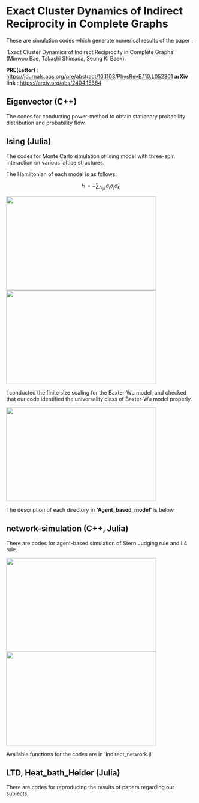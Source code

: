 # Exact Cluster Dynamics of Indirect Reciprocity in Complete Graphs

These are simulation codes which generate numerical results of the paper :

'Exact Cluster Dynamics of Indirect Reciprocity in Complete Graphs' (Minwoo Bae, Takashi Shimada, Seung Ki Baek).

**PRE(Letter)** : https://journals.aps.org/pre/abstract/10.1103/PhysRevE.110.L052301
**arXiv link** : https://arxiv.org/abs/2404.15664

## Eigenvector (C++)

The codes for conducting power-method to obtain stationary probability distribution and probability flow.

## Ising (Julia)

The codes for Monte Carlo simulation of Ising model with three-spin interaction on various lattice structures.

The Hamiltonian of each model is as follows:

$$
H=-\sum_{\Delta_{ijk}} \sigma_i \sigma_j \sigma_k
$$

<img src="https://github.com/BOS-Bae/Balance-indirect-reciprocity/blob/main/fig/kagome_m.png" width="400" height="250"/>

<img src="https://github.com/BOS-Bae/Balance-indirect-reciprocity/blob/main/fig/kagome_E.png" width="400" height="250"/>

I conducted the finite size scaling for the Baxter-Wu model, and checked that our code identified the universality class of Baxter-Wu model properly.

<img src="https://github.com/BOS-Bae/Balance-indirect-reciprocity/blob/main/fig/Baxter_Wu.png" width="400" height="250"/>
  

The description of each directory in **'Agent_based_model'** is below.

## network-simulation (C++, Julia)

There are codes for agent-based simulation of Stern Judging rule and L4 rule.

<img src="https://github.com/BOS-Bae/Balance-indirect-reciprocity/blob/main/fig/L6_fixation.png" width="400" height="250"/>

<img src="https://github.com/BOS-Bae/Balance-indirect-reciprocity/blob/main/fig/L4_fixation.png" width="400" height="250"/>

Available functions for the codes are in 'Indirect_network.jl'

## LTD, Heat_bath_Heider (Julia)

There are codes for reproducing the results of papers regarding our subjects.

